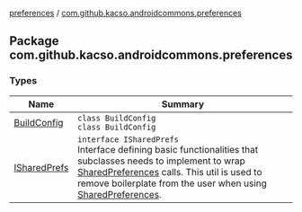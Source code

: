 [preferences](../index.md) / [com.github.kacso.androidcommons.preferences](./index.md)

## Package com.github.kacso.androidcommons.preferences

### Types

| Name | Summary |
|---|---|
| [BuildConfig](-build-config/index.md) | `class BuildConfig`<br>`class BuildConfig` |
| [ISharedPrefs](-i-shared-prefs/index.md) | `interface ISharedPrefs`<br>Interface defining basic functionalities that subclasses needs to implement to wrap [SharedPreferences](#) calls. This util is used to remove boilerplate from the user when using [SharedPreferences](#). |
